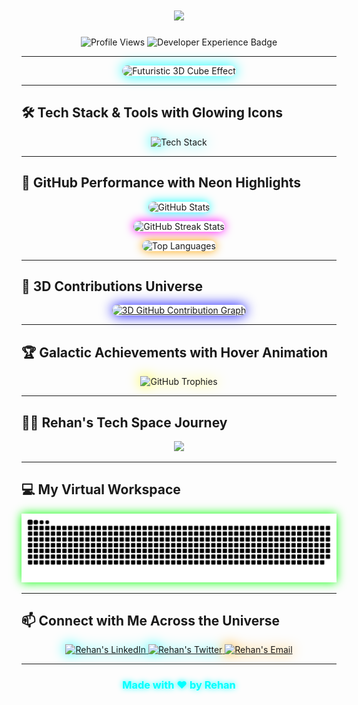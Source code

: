 <!-- Cosmic Banner with Glowing Neon Animation -->
<h1 align="center">
  <img src="https://readme-typing-svg.herokuapp.com?font=Fira+Code&size=40&pause=500&color=36BCF7&center=true&vCenter=true&width=1000&lines=Welcome+to+Rehan's+Universe!;A+Full-Stack+Developer+Journey;Crafting+Innovations+in+Java+%7C+React+%7C+JavaScript">
</h1>

<!-- Cosmic Counter and Badge with Animated Glow -->
<p align="center">
  <img src="https://komarev.com/ghpvc/?username=dark-coder-rehan&label=Universe%20Visitors&color=blue&style=for-the-badge" alt="Profile Views" />
  <img src="https://img.shields.io/badge/Developer-4%20Years%20Experience-green?style=for-the-badge&logo=codeforces&logoColor=yellow" alt="Developer Experience Badge" />
</p>

---

<!-- Futuristic 3D Cube Effect with Hover Glow -->
<div align="center">
  <img src="https://user-images.githubusercontent.com/86532339/134740328-b0d5de52-d5e5-4385-8f0a-3df80de100ec.gif" width="500" alt="Futuristic 3D Cube Effect" style="border-radius: 20px; box-shadow: 0px 0px 20px cyan; transition: transform 0.2s ease-in-out;" onmouseover="this.style.transform='scale(1.05)'" onmouseout="this.style.transform='scale(1)'">
</div>

---

## 🛠 Tech Stack & Tools with Glowing Icons

<!-- Customized Animated Skill Icons with Glowing Effect -->
<p align="center">
  <img src="https://skillicons.dev/icons?i=html,css,javascript,react,java,nodejs,mongodb,git,github,express&theme=dark" alt="Tech Stack" style="filter: drop-shadow(0 0 10px cyan);" />
</p>

---

## 🚀 GitHub Performance with Neon Highlights

<!-- Unique Glowing GitHub Stats -->
<p align="center">
  <img src="https://github-readme-stats.vercel.app/api?username=dark-coder-rehan&show_icons=true&theme=tokyonight&hide_border=true&include_all_commits=true&count_private=true&custom_title=GitHub+Master+Statistics" alt="GitHub Stats" style="border-radius: 10px; box-shadow: 0px 0px 15px cyan;" />
</p>

<!-- Cool GitHub Streak with Vibrant Neon Theme -->
<p align="center">
  <img src="https://github-readme-streak-stats.herokuapp.com/?user=dark-coder-rehan&theme=neon-palenight&hide_border=true&custom_title=🔥+Current+Streak" alt="GitHub Streak Stats" style="border-radius: 10px; box-shadow: 0px 0px 15px magenta;" />
</p>

<!-- Glowing Graph with Most Used Languages -->
<p align="center">
  <img src="https://github-readme-stats.vercel.app/api/top-langs/?username=dark-coder-rehan&layout=compact&theme=vision-friendly-dark&hide_border=true" alt="Top Languages" style="border-radius: 10px; box-shadow: 0px 0px 15px orange;" />
</p>

---

## 🌌 3D Contributions Universe

<!-- 3D Contribution Graph with Neon Glowing Theme -->
<p align="center">
  <a href="https://skyline.github.com/dark-coder-rehan/2024">
    <img src="https://user-images.githubusercontent.com/71378956/198798647-5c7b5f2c-9a9b-42a3-9aa8-65d26e10f579.gif" width="500" alt="3D GitHub Contribution Graph" style="box-shadow: 0px 0px 20px blue; border-radius: 15px;" />
  </a>
</p>

---

## 🏆 Galactic Achievements with Hover Animation

<!-- Animated GitHub Trophies with Neon Shadows -->
<p align="center">
  <img src="https://github-profile-trophy.vercel.app/?username=dark-coder-rehan&theme=dracula&no-frame=true&column=5&margin-w=10" alt="GitHub Trophies" style="filter: drop-shadow(0 0 10px yellow);" />
</p>

---

## 👨‍🚀 Rehan's Tech Space Journey

<!-- Glowing Tech Journey Timeline -->
<p align="center">
  <img src="https://readme-typing-svg.herokuapp.com?font=Fira+Code&size=22&duration=2500&pause=300&color=39FF14&center=true&vCenter=true&width=500&lines=Started+with+Java+and+HTML...;Mastered+CSS%2C+JS%2C+and+React...;Built+Backends+with+Node.js+and+MongoDB...;Let's+Craft+the+Future+Together!" />
</p>

---

## 💻 My Virtual Workspace

<!-- Animated Contribution Snake with Hover Effect -->
<p align="center">
  <img src="https://raw.githubusercontent.com/Platane/snk/output/github-contribution-grid-snake.svg" alt="Contribution Snake" style="box-shadow: 0px 0px 15px lime;" />
</p>

---

## 📫 Connect with Me Across the Universe

<!-- Animated Social Media Icons with Hover Glow -->
<p align="center">
  <a href="https://linkedin.com/in/your-linkedin" target="blank">
    <img src="https://img.shields.io/badge/LinkedIn-Connect-blue?style=for-the-badge&logo=linkedin" alt="Rehan's LinkedIn" style="filter: drop-shadow(0 0 10px cyan);" onmouseover="this.style.filter='drop-shadow(0 0 20px cyan)'" onmouseout="this.style.filter='drop-shadow(0 0 10px cyan)'"/>
  </a>
  <a href="https://twitter.com/your-twitter" target="https://x.com/InDarkCoder?t=JM9zqTwdL9SMA4U-zDMNTA&s=09">
    <img src="https://img.shields.io/badge/Twitter-Follow-blue?style=for-the-badge&logo=twitter" alt="Rehan's Twitter" style="filter: drop-shadow(0 0 10px cyan);" onmouseover="this.style.filter='drop-shadow(0 0 20px cyan)'" onmouseout="this.style.filter='drop-shadow(0 0 10px cyan)'"/>
  </a>
  <a href="mailto:your-email@example.com" target="blank">
    <img src="https://img.shields.io/badge/Email-Send-orange?style=for-the-badge&logo=gmail" alt="Rehan's Email" style="filter: drop-shadow(0 0 10px orange);" onmouseover="this.style.filter='drop-shadow(0 0 20px orange)'" onmouseout="this.style.filter='drop-shadow(0 0 10px orange)'"/>
  </a>
</p>

---

<!-- Footer with Glowing Signature -->
<h3 align="center" style="color: cyan; text-shadow: 0px 0px 10px cyan;">Made with ❤ by Rehan</h3>
